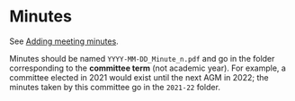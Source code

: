 # Minutes

See [Adding meeting minutes](../../docs/minutes.md).

Minutes should be named `YYYY-MM-DD_Minute_n.pdf` and go in the folder corresponding to the **committee term** (not academic year). For example, a committee elected in 2021 would exist until the next AGM in 2022; the minutes taken by this committee go in the `2021-22` folder. 